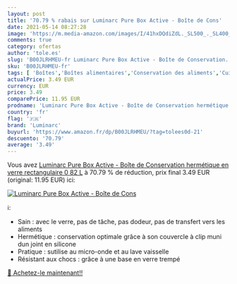 ```yaml
---
layout: post
title: '70.79 % rabais sur Luminarc Pure Box Active - Boîte de Cons'
date: 2021-05-14 08:27:28
image: 'https://m.media-amazon.com/images/I/41hxDQdiZdL._SL500_._SL400_.jpg'
comments: true
category: ofertas
author: 'tole.es'
slug: 'B00JLRHMEU-fr Luminarc Pure Box Active - Boîte de Conservation...'
sku: 'B00JLRHMEU-fr'
tags: [ 'Boîtes','Boîtes alimentaires','Conservation des aliments','Cuisine et Maison','Rangement et organisation','Rangement et organisation de cuisine','luminarc', ]
actualPrice: 3.49 EUR
currency: EUR
price: 3.49
comparePrice: 11.95 EUR
prodname: 'Luminarc Pure Box Active - Boîte de Conservation hermétique en verre  rectangulaire 0 82 L'
country: 'fr'
flag: '🇫🇷'
brand: 'Luminarc'
buyurl: 'https://www.amazon.fr/dp/B00JLRHMEU/?tag=tolees0d-21'
descuento: '70.79'
average: '3.49'
---
```


Vous avez [Luminarc Pure Box Active - Boîte de Conservation hermétique en verre  rectangulaire 0 82 L](https://www.amazon.fr/dp/B00JLRHMEU/?tag=tolees0d-21)  à  70.79 % de réduction, prix final  3.49 EUR (original: 11.95 EUR) ici:

[![Luminarc Pure Box Active - Boîte de Cons](https://m.media-amazon.com/images/I/41hxDQdiZdL._SL500_._SL400_.jpg)](https://www.amazon.fr/dp/B00JLRHMEU/?tag=tolees0d-21)

ℹ️:

- Sain : avec le verre, pas de tâche, pas dodeur, pas de transfert vers les aliments
- Hermétique : conservation optimale grâce à son couvercle à clip muni dun joint en silicone
- Pratique : sutilise au micro-onde et au lave vaisselle
- Résistant aux chocs : grâce à une base en verre trempé

[🛒 Achetez-le maintenant!!](https://www.amazon.fr/dp/B00JLRHMEU/?tag=tolees0d-21)
